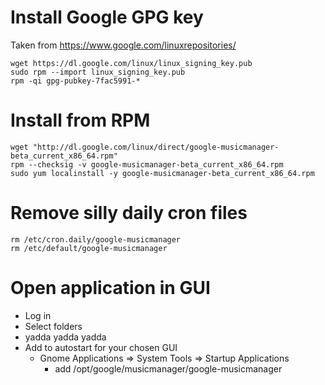 # Install Google GPG key
Taken from https://www.google.com/linuxrepositories/
```shell
wget https://dl.google.com/linux/linux_signing_key.pub
sudo rpm --import linux_signing_key.pub
rpm -qi gpg-pubkey-7fac5991-*
```

# Install from RPM
```shell
wget "http://dl.google.com/linux/direct/google-musicmanager-beta_current_x86_64.rpm"
rpm --checksig -v google-musicmanager-beta_current_x86_64.rpm
sudo yum localinstall -y google-musicmanager-beta_current_x86_64.rpm
```

# Remove silly daily cron files
```shell
rm /etc/cron.daily/google-musicmanager
rm /etc/default/google-musicmanager
```

# Open application in GUI
- Log in
- Select folders
- yadda yadda yadda
- Add to autostart for your chosen GUI
    - Gnome Applications => System Tools => Startup Applications
        - add /opt/google/musicmanager/google-musicmanager



